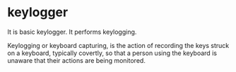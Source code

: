 # keylogger
It is basic keylogger. It performs keylogging.

Keylogging or keyboard capturing, is the action of recording the keys struck on a keyboard, typically covertly, so that a person using the keyboard is unaware that their actions are being monitored. 